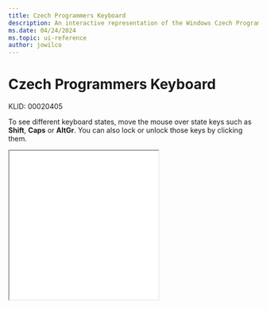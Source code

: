 ```yaml
---
title: Czech Programmers Keyboard
description: An interactive representation of the Windows Czech Programmers keyboard. To see different keyboard states, click or move the mouse over the state keys.
ms.date: 04/24/2024
ms.topic: ui-reference
author: jowilco
---
```


# Czech Programmers Keyboard

KLID: 00020405

To see different keyboard states, move the mouse over state keys such as **Shift**, **Caps** or **AltGr**. You can also lock or unlock those keys by clicking them.

<iframe src="kbdcz2.html" height="300"></iframe>
